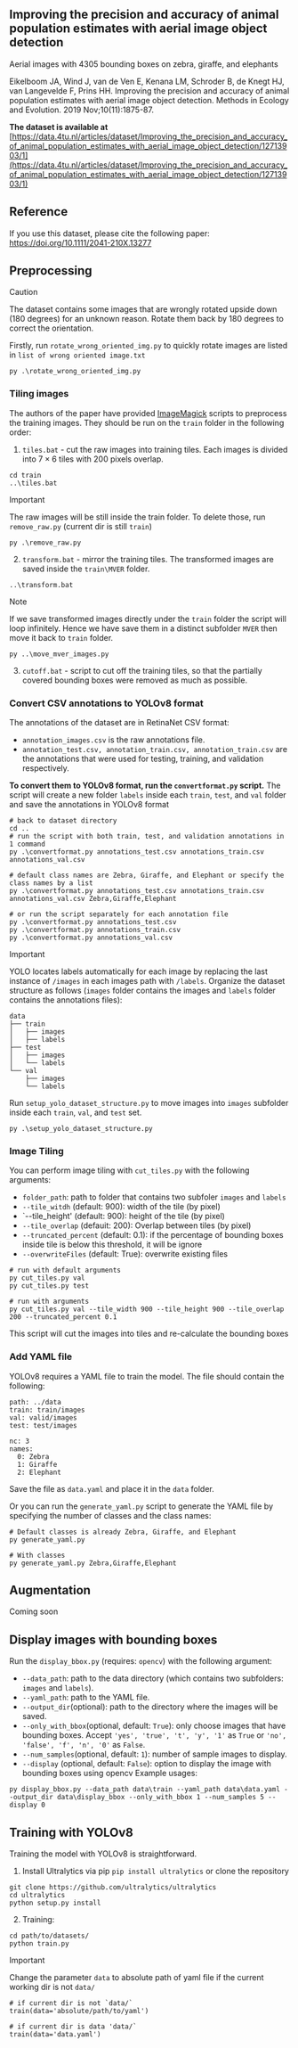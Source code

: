 ## Improving the precision and accuracy of animal population estimates with aerial image object detection

Aerial images with 4305 bounding boxes on zebra, giraffe, and elephants

Eikelboom JA, Wind J, van de Ven E, Kenana LM, Schroder B, de Knegt HJ, van Langevelde F, Prins HH. Improving the precision and accuracy of animal population estimates with aerial image object detection. Methods in Ecology and Evolution. 2019 Nov;10(11):1875-87.

**The dataset is available at** [https://data.4tu.nl/articles/dataset/Improving_the_precision_and_accuracy_of_animal_population_estimates_with_aerial_image_object_detection/12713903/1](https://data.4tu.nl/articles/dataset/Improving_the_precision_and_accuracy_of_animal_population_estimates_with_aerial_image_object_detection/12713903/1)

## Reference

If you use this dataset, please cite the following paper:
https://doi.org/10.1111/2041-210X.13277

## Preprocessing
> [!CAUTION]
> The dataset contains some images that are wrongly rotated upside down (180 degrees) for an unknown reason. Rotate them back by 180 degrees to correct the orientation. 
> 
> Firstly, run `rotate_wrong_oriented_img.py` to quickly rotate images are listed in `list of wrong oriented image.txt`
> ```
> py .\rotate_wrong_oriented_img.py
> ```


### Tiling images

The authors of the paper have provided [ImageMagick](https://imagemagick.org/script/download.php) scripts  to preprocess the training images. They should be run on the `train` folder in the following order:
1. `tiles.bat` - cut the raw images into training tiles. Each images is divided into $7 \times 6$ tiles with $200$ pixels overlap.
```
cd train
..\tiles.bat
```
> [!Important]
> The raw images will be still inside the train folder. To delete those, run `remove_raw.py` (current dir is still `train`)
> ```
> py .\remove_raw.py
> ```
2. `transform.bat` - mirror the training tiles. The transformed images are saved inside the `train\MVER` folder.
```
..\transform.bat
```
> [!Note]
> If we save transformed images directly under the `train` folder the script will loop infinitely. Hence we have save them in a distinct subfolder `MVER` then move it back to `train` folder.
> ```
> py ..\move_mver_images.py
> ```
3. `cutoff.bat` - script to cut off the training tiles, so that the partially covered bounding boxes were removed as much as possible.

### Convert CSV annotations to YOLOv8 format

The annotations of the dataset are in RetinaNet CSV format:
- `annotation_images.csv` is the raw annotations file.
- `annotation_test.csv, annotation_train.csv, annotation_train.csv` are the annotations that were used for testing, training, and validation respectively.

**To convert them to YOLOv8 format, run the `convertformat.py` script.**
The script will create a new folder `labels` inside each `train`, `test`, and `val` folder and save the annotations in YOLOv8 format
```
# back to dataset directory
cd ..
# run the script with both train, test, and validation annotations in 1 command
py .\convertformat.py annotations_test.csv annotations_train.csv annotations_val.csv

# default class names are Zebra, Giraffe, and Elephant or specify the class names by a list
py .\convertformat.py annotations_test.csv annotations_train.csv annotations_val.csv Zebra,Giraffe,Elephant

# or run the script separately for each annotation file
py .\convertformat.py annotations_test.csv
py .\convertformat.py annotations_train.csv
py .\convertformat.py annotations_val.csv

```
> [!IMPORTANT] 
> YOLO locates labels automatically for each image by replacing the last instance of `/images` in each images path with  `/labels`. Organize the dataset structure as follows (`images` folder contains the images and `labels` folder contains the annotations files):
```
data
├── train
│   ├── images
│   ├── labels
├── test
│   ├── images
│   └── labels
└── val
    ├── images
    └── labels
```
Run `setup_yolo_dataset_structure.py` to move images into `images` subfolder inside each `train`, `val`, and `test` set. 
```
py .\setup_yolo_dataset_structure.py
```
### Image Tiling
You can perform image tiling with `cut_tiles.py` with the following arguments:
- `folder_path`: path to folder that contains two subfoler `images` and `labels`
- `--tile_witdh` (default: 900): width of the tile (by pixel)
- `--tile_height' (default: 900): height of the tile (by pixel)
- `--tile_overlap` (defauit: 200): Overlap between tiles (by pixel)
- `--truncated_percent` (default: 0.1): if the percentage of bounding boxes inside tile is below this threshold, it will be ignore
- `--overwriteFiles` (default: True): overwrite existing files
```
# run with default arguments
py cut_tiles.py val
py cut_tiles.py test

# run with arguments
py cut_tiles.py val --tile_width 900 --tile_height 900 --tile_overlap 200 --truncated_percent 0.1 
```
This script will cut the images into tiles and re-calculate the bounding boxes
### Add YAML file
YOLOv8 requires a YAML file to train the model. The file should contain the following:
```
path: ../data
train: train/images
val: valid/images
test: test/images

nc: 3
names: 
  0: Zebra
  1: Giraffe
  2: Elephant
```
Save the file as `data.yaml` and place it in the `data` folder. 

Or you can run the `generate_yaml.py` script to generate the YAML file by specifying the number of classes and the class names:
```
# Default classes is already Zebra, Giraffe, and Elephant
py generate_yaml.py

# With classes
py generate_yaml.py Zebra,Giraffe,Elephant
```
## Augmentation
Coming soon
## Display images with bounding boxes 
Run the `display_bbox.py` (requires: `opencv`) with the following argument:
- `--data_path`: path to the data directory (which contains two subfolders: `images` and `labels`).
- `--yaml_path`: path to the YAML file.
- `--output_dir`(optional): path to the directory where the images will be saved.
- `--only_with_bbox`(optional, default: `True`): only choose images that have bounding boxes. Accept `'yes', 'true', 't', 'y', '1'` as `True` or `'no', 'false', 'f', 'n', '0'` as `False`. 
- `--num_samples`(optional, default: `1`): number of sample images to display.
- `--display` (optional, default: `False`): option to display the image with bounding boxes using opencv
Example usages:
```
py display_bbox.py --data_path data\train --yaml_path data\data.yaml --output_dir data\display_bbox --only_with_bbox 1 --num_samples 5 --display 0
```
## Training with YOLOv8
Training the model with YOLOv8 is straightforward.
1. Install Ultralytics via pip
```pip install ultralytics```
or clone the repository
```
git clone https://github.com/ultralytics/ultralytics
cd ultralytics
python setup.py install
```
2. Training:
```
cd path/to/datasets/
python train.py
```
> [!Important]
> Change the parameter `data` to absolute path of yaml file if the current working dir is not `data/`
> ```
> # if current dir is not `data/`
> train(data='absolute/path/to/yaml') 
> 
> # if current dir is data 'data/`
> train(data='data.yaml')
> ```

